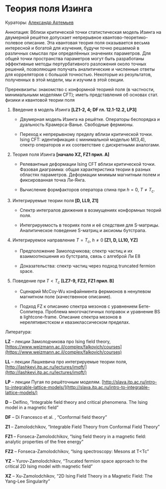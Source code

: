 # Теория поля Изинга

Кураторы: [Александр Артемьев](alarting@yandex.ru)

Аннотация: Вблизи критической точки статистическая модель Изинга на двумерной решётке допускает непрерывное квантово-теоретико-полевое описание. Эта квантовая теория поля оказывается весьма интересной и богатой для изучения, будучи точно решаемой в различных смыслах при определённых значениях параметров. Для общей точки пространства параметров могут быть разработаны эффективные методы пертурбативного разложения около точных решений, позволяющие получать аналитические и численные ответы для корреляторов с большой точностью. Некоторые из результатов, полученных в этой модели, мы и изучим в этой секции.

Пререквизиты: знакомство с конформной теорией поля (в частности, минимальными моделями CFT); иметь представления об основах стат. физики и квантовой теории поля

1. Введение в модель Изинга **[LZ1-2, 4; DF гл. 12.1-12.2, LP3]**

   - Двумерная модель Изинга на решётке. Операторы беспорядка и дуальность Крамерса-Ванье. Свободные фермионы.


   - Переход к непрерывному пределу вблизи критической точки. Ising CFT: идентификация с минимальной моделью М(3,4), спектр операторов и их соответствие с дискретными аналогами.


2. Теория поля Изинга **[начало XZ, FZ1 прил. А]**

   - Релевантные деформации Ising CFT вблизи критической точки. Фазовая диаграмма: общая характеристика теории в разных областях параметров. Деформации мнимым магнитным полем и фиксированная точка Ли-Янга.


   - Вычисление формфакторов оператора спина при $h=0$, $T \neq T_c$.


3. Интегрируемые теории поля **[D, LL9, Z1]**

   - Спектр интегралов движения в возмущениях конформных теорий поля.


   - Интегрируемость в теориях поля и её следствия для S-матрицы. Аналитическое поведение S-матриц и аксиомы бутстрапа.


4. Интегрируемое направление $T=T_c$, $h\neq 0$  **[Z1, D, LL10, YZ]**

   - Предположение Замолодчикова; спектр частиц и их взаимоотношения из бутстрапа, связь с алгеброй Ли Е8


   - Доказательства: спектр частиц через подход truncated fermion space.  


5. Поведение при $T< T_c$  **[LZ7-9, FZ2, FZ1 прил. B]**

   - Сценарий McCoy-Wu конфайнмента фермионов в ненулевом магнитном поле (качественное описание).


   - Подход FZ к описанию спектра мезонов с уравнением Бете-Солпитера. Проблема многочастичных поправок и уравнение BS в lightcone-frame. Описание спектра мезонов в нерелятивистском и квазиклассическом пределах.


Литература:

**LZ** – лекции Замолодчикова про Ising field theory, [https://www.weizmann.ac.il/complex/falkovich/courses](https://www.weizmann.ac.il/complex/falkovich/courses)

**LL** – лекции Лашкевича про интегрируемые теории поля, [http://lashkevi.itp.ac.ru/lectures/imqft/](http://lashkevi.itp.ac.ru/lectures/imqft/)

**LP** – лекции Пугая по решёточным моделям. [http://slava.itp.ac.ru/intro-to-integrable-lattice-models/](http://slava.itp.ac.ru/intro-to-integrable-lattice-models/)

**D** – Delfino, “Integrable field theory and critical phenomena. The Ising model in a magnetic field”

**DF** – Di Francesco et al. , “Conformal field theory”

**Z1** – Zamolodchikov, “Integrable Field Theory from Conformal Field Theory”

**FZ1** – Fonseca-Zamolodchikov, “Ising field theory in a magnetic field: analytic properties of the free energy”

**FZ2** – Fonseca-Zamolodchikov, “Ising spectroscopy: Mesons at T<Tc”

**YZ** – Yurov-Zamolodchikov, “Trucated fermion space approach to the critical 2D Ising model with magnetic field”

**XZ** – Xu-Zamolodchikov, “2D Ising Field Theory in a Magnetic Field: The Yang-Lee Singularity”